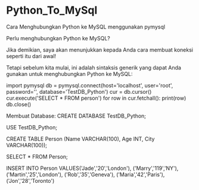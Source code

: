 # Python_To_MySql

Cara Menghubungkan Python ke MySQL menggunakan pymysql

Perlu menghubungkan Python ke MySQL?

Jika demikian, saya akan menunjukkan kepada Anda cara membuat koneksi seperti itu dari awal!

Tetapi sebelum kita mulai, ini adalah sintaksis generik yang dapat Anda gunakan untuk menghubungkan Python ke MySQL:

  import pymysql
  db = pymysql.connect(host='localhost', user='root', password='', database='TestDB_Python')
  cur = db.cursor()
  cur.execute('SELECT * FROM person')
  for row in cur.fetchall():
  print(row)
  db.close()
  

Membuat Database:
  CREATE DATABASE TestDB_Python;

  USE TestDB_Python;

  CREATE TABLE Person (Name VARCHAR(100), Age INT, City VARCHAR(100));

  SELECT * FROM Person;


  INSERT INTO Person VALUES('Jade','20','London'),
  ('Marry','119','NY'),
  ('Martin','25','London'),
  ('Rob','35','Geneva'),
  ('Maria','42','Paris'),
  ('Jon','28','Toronto')
